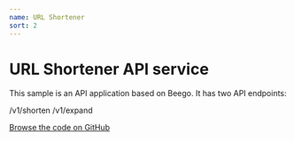 ```yaml
---
name: URL Shortener
sort: 2
---
```


# URL Shortener API service

This sample is an API application based on Beego. It has two API endpoints:

/v1/shorten
/v1/expand

[Browse the code on GitHub](https://github.com/beego/samples/tree/master/shorturl)

